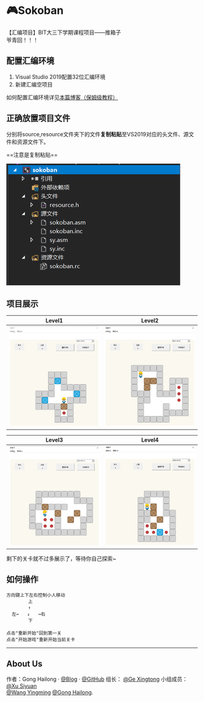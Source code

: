# 🎮Sokoban 
【汇编项目】BIT大三下学期课程项目——推箱子  
爷青回！！！

 
## 配置汇编环境 

1. Visual Studio 2019配置32位汇编环境
2. 新建汇编空项目

如何配置汇编环境详见[本篇博客（保姆级教程）](https://blog.csdn.net/weixin_43794327/article/details/117320493?spm=1001.2014.3001.5501)  

## 正确放置项目文件  

分别将source,resource文件夹下的文件**复制粘贴**至VS2019对应的头文件、源文件和资源文件下。

==注意是复制粘贴==

![set-file](pic/tutorial1.png)

## 项目展示


|                     Level1                                |                           Level2                          |
|:---------------------------------------------------------:|:---------------------------------------------------------:|
|                 ![game1](pic/game1.png)                   |                  ![game2](pic/game2.png)                  |

|                    Level3                                 |                            Level4                         |
|:---------------------------------------------------------:|:---------------------------------------------------------:|
|                 ![game3](pic/game3.png)                   |                  ![game4](pic/game4.png) |


剩下的关卡就不过多展示了，等待你自己探索~

## 如何操作
```
方向键上下左右控制小人移动  
        上
        ↑
  左←   ↓   →右
        下  

点击"重新开始"回到第一关  
点击"开始游戏"重新开始当前关卡  
```

---
## About Us 
作者：Gong Hailong · [@Blog](https://blog.csdn.net/weixin_43794327?spm=1019.2139.3001.5343) · [@GitHub](https://github.com/TommyGong08)
组长： [@Ge Xingtong](https://github.com/MonsterGe)
小组成员： 
[@Xu Siyuan](https://github.com/mcube-12139)   
[@Wang Yingming](https://github.com/smartoooo) 
[@Gong Hailong](https://github.com/TommyGong08). 




